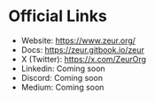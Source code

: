 # Official Links

- Website: https://www.zeur.org/
- Docs: https://zeur.gitbook.io/zeur
- X (Twitter): https://x.com/ZeurOrg
- Linkedin: Coming soon
- Discord: Coming soon
- Medium: Coming soon
